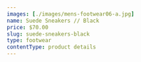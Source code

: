 ```yaml
---
images: [./images/mens-footwear06-a.jpg]
name: Suede Sneakers // Black
price: $70.00
slug: suede-sneakers-black
type: footwear
contentType: product details
---
```

